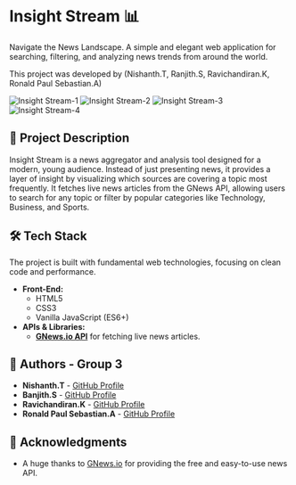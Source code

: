 # Insight Stream 📊

Navigate the News Landscape. A simple and elegant web application for searching, filtering, and analyzing news trends from around the world.

This project was developed by (Nishanth.T, Ranjith.S, Ravichandiran.K, Ronald Paul Sebastian.A)

![Insight Stream-1](https://github.com/user-attachments/assets/aae13086-abd3-41ae-a308-189dde642771)
![Insight Stream-2](https://github.com/user-attachments/assets/fa9c0bcf-eac1-4fb1-8548-fa895dd071ec)
![Insight Stream-3](https://github.com/user-attachments/assets/667b8464-dfaa-4fae-9ba9-600bb9603b19)
![Insight Stream-4](https://github.com/user-attachments/assets/32496bfa-095d-464f-b986-38cc9be58a03)

## 📜 Project Description

Insight Stream is a news aggregator and analysis tool designed for a modern, young audience. Instead of just presenting news, it provides a layer of insight by visualizing which sources are covering a topic most frequently. It fetches live news articles from the GNews API, allowing users to search for any topic or filter by popular categories like Technology, Business, and Sports.



## 🛠️ Tech Stack

The project is built with fundamental web technologies, focusing on clean code and performance.

-   **Front-End:**
    -   HTML5
    -   CSS3
    -   Vanilla JavaScript (ES6+)
-   **APIs & Libraries:**
    -   [**GNews.io API**](https://gnews.io/) for fetching live news articles.



## 👥 Authors - Group 3

-   **Nishanth.T** - [GitHub Profile](https://github.com/24uds515-arch)
-   **Banjith.S** - [GitHub Profile](https://github.com/)
-   **Ravichandiran.K** - [GitHub Profile](https://github.com/)
-   **Ronald Paul Sebastian.A** - [GitHub Profile](https://github.com/)

## 🙏 Acknowledgments

-   A huge thanks to [GNews.io](https://gnews.io) for providing the free and easy-to-use news API.
